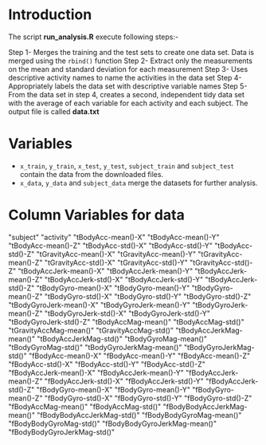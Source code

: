 # Introduction

The script **run_analysis.R** execute following steps:-

Step 1- Merges the training and the test sets to create one data set. 
        Data is merged using the `rbind()` function
Step 2- Extract only the measurements on the mean and standard deviation for each measurement
Step 3- Uses descriptive activity names to name the activities in the data set
Step 4- Appropriately labels the data set with descriptive variable names
Step 5- From the data set in step 4, creates a second, independent tidy data set with the average of each variable for each activity and each subject.
        The output file is called **data.txt**

# Variables

* `x_train`, `y_train`, `x_test`, `y_test`, `subject_train` and `subject_test` contain the data from the downloaded files.
* `x_data`, `y_data` and `subject_data` merge the datasets for further analysis.

# Column Variables for data

"subject" 
"activity" 
"tBodyAcc-mean()-X" 
"tBodyAcc-mean()-Y" 
"tBodyAcc-mean()-Z" 
"tBodyAcc-std()-X" 
"tBodyAcc-std()-Y" 
"tBodyAcc-std()-Z" 
"tGravityAcc-mean()-X" 
"tGravityAcc-mean()-Y" 
"tGravityAcc-mean()-Z" 
"tGravityAcc-std()-X" 
"tGravityAcc-std()-Y" 
"tGravityAcc-std()-Z" 
"tBodyAccJerk-mean()-X" 
"tBodyAccJerk-mean()-Y" 
"tBodyAccJerk-mean()-Z" 
"tBodyAccJerk-std()-X" 
"tBodyAccJerk-std()-Y" 
"tBodyAccJerk-std()-Z" 
"tBodyGyro-mean()-X" 
"tBodyGyro-mean()-Y" 
"tBodyGyro-mean()-Z" 
"tBodyGyro-std()-X" 
"tBodyGyro-std()-Y" 
"tBodyGyro-std()-Z"
"tBodyGyroJerk-mean()-X" 
"tBodyGyroJerk-mean()-Y" 
"tBodyGyroJerk-mean()-Z" 
"tBodyGyroJerk-std()-X" 
"tBodyGyroJerk-std()-Y" 
"tBodyGyroJerk-std()-Z" 
"tBodyAccMag-mean()" 
"tBodyAccMag-std()" 
"tGravityAccMag-mean()" 
"tGravityAccMag-std()" 
"tBodyAccJerkMag-mean()"
 "tBodyAccJerkMag-std()" 
 "tBodyGyroMag-mean()" 
 "tBodyGyroMag-std()" 
 "tBodyGyroJerkMag-mean()" 
 "tBodyGyroJerkMag-std()" 
 "fBodyAcc-mean()-X" 
 "fBodyAcc-mean()-Y" 
 "fBodyAcc-mean()-Z" 
 "fBodyAcc-std()-X" 
 "fBodyAcc-std()-Y" 
 "fBodyAcc-std()-Z" 
 "fBodyAccJerk-mean()-X" 
 "fBodyAccJerk-mean()-Y" 
 "fBodyAccJerk-mean()-Z" 
 "fBodyAccJerk-std()-X" 
 "fBodyAccJerk-std()-Y" 
 "fBodyAccJerk-std()-Z" 
 "fBodyGyro-mean()-X" 
 "fBodyGyro-mean()-Y" 
 "fBodyGyro-mean()-Z" 
 "fBodyGyro-std()-X" 
 "fBodyGyro-std()-Y" 
 "fBodyGyro-std()-Z" 
 "fBodyAccMag-mean()" 
 "fBodyAccMag-std()" 
 "fBodyBodyAccJerkMag-mean()" 
 "fBodyBodyAccJerkMag-std()" 
 "fBodyBodyGyroMag-mean()" 
 "fBodyBodyGyroMag-std()" 
 "fBodyBodyGyroJerkMag-mean()" 
 "fBodyBodyGyroJerkMag-std()"

